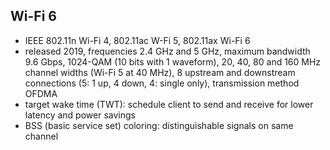 ## Wi-Fi 6

- IEEE 802.11n Wi-Fi 4, 802.11ac W-Fi 5, 802.11ax Wi-Fi 6
- released 2019, frequencies 2.4 GHz and 5 GHz, maximum bandwidth 9.6 Gbps, 1024-QAM (10 bits with 1 waveform), 20, 40, 80 and 160 MHz channel widths (Wi-Fi 5 at 40 MHz), 8 upstream and downstream connections (5: 1 up, 4 down, 4: single only), transmission method OFDMA
- target wake time (TWT): schedule client to send and receive for lower latency and power savings
- BSS (basic service set) coloring: distinguishable signals on same channel